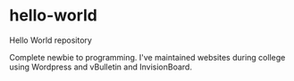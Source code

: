 # hello-world
Hello World repository

Complete newbie to programming. I've maintained websites during college using Wordpress and vBulletin and InvisionBoard.
